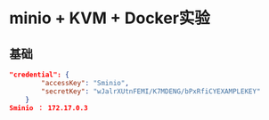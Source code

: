 # minio + KVM + Docker实验

## 基础

```json
"credential": {
		"accessKey": "Sminio",
		"secretKey": "wJalrXUtnFEMI/K7MDENG/bPxRfiCYEXAMPLEKEY"
	}
Sminio ： 172.17.0.3
```

 